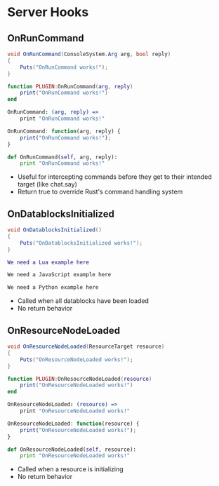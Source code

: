 # Server Hooks

## OnRunCommand

``` csharp
void OnRunCommand(ConsoleSystem.Arg arg, bool reply)
{
    Puts("OnRunCommand works!");
}
```

``` lua
function PLUGIN:OnRunCommand(arg, reply)
    print("OnRunCommand works!")
end
```

``` coffeescript
OnRunCommand: (arg, reply) =>
    print "OnRunCommand works!"
```

``` javascript
OnRunCommand: function(arg, reply) {
    print("OnRunCommand works!");
}
```

``` python
def OnRunCommand(self, arg, reply):
    print "OnRunCommand works!"
```

 * Useful for intercepting commands before they get to their intended target (like chat.say)
 * Return true to override Rust's command handling system

## OnDatablocksInitialized

``` csharp
void OnDatablocksInitialized()
{
    Puts("OnDatablocksInitialized works!");
}
```

``` lua
We need a Lua example here
```

``` javascript
We need a JavaScript example here
```

``` python
We need a Python example here
```
 * Called when all datablocks have been loaded
 * No return behavior

## OnResourceNodeLoaded

``` csharp
void OnResourceNodeLoaded(ResourceTarget resource)
{
    Puts("OnResourceNodeLoaded works!");
}
```

``` lua
function PLUGIN:OnResourceNodeLoaded(resource)
    print("OnResourceNodeLoaded works!")
end
```

``` coffeescript
OnResourceNodeLoaded: (resource) =>
    print "OnResourceNodeLoaded works!"
```

``` javascript
OnResourceNodeLoaded: function(resource) {
    print("OnResourceNodeLoaded works!");
}
```

``` python
def OnResourceNodeLoaded(self, resource):
    print "OnResourceNodeLoaded works!"
```

 * Called when a resource is initializing
 * No return behavior
